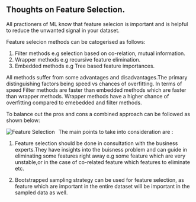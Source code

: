 ## Thoughts on Feature Selection.

All practioners of ML know that feature selecion is important and is helpful to reduce the unwanted signal in your dataset.

Feature selecion methods can be catogerised as follows:

1. Filter methods e.g selection based on co-relation, mutual information.
2. Wrapper methods e.g recursive feature elimination.
3. Embedded methods e.g Tree based feature importances.

All methods suffer from some advantages and disadvantages.The primary distinguishing factors being speed vs chances of overfitting.
In terms of speed  Filter methods are faster than embedded methods which are faster than wrapper methods.
Wrapper methods have a higher chance of overfitting compared to emebedded and filter methods.

To balance out the pros and cons a combined approach can be followed as shown below:

<img src="feature_selection.png"
     alt="Feature Selection"
     style="float: left; margin-right: 10px;" />
     
The main points to take into consideration are :

1. Feature selection should be done in consultation with the business experts.They have insights into the buisness problem and can guide in eliminating some features right away e.g some feature which are very unstable,or in the case of co-related feature which features to eliminate etc.

2. Bootstrapped sampling strategy can be used for feature selection, as feature which are important in the entire dataset will be important in the sampled data as well.

